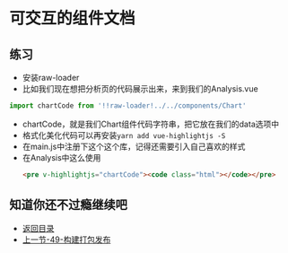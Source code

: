 # 可交互的组件文档

## 练习

* 安装raw-loader
* 比如我们现在想把分析页的代码展示出来，来到我们的Analysis.vue
```js
import chartCode from '!!raw-loader!../../components/Chart'
```
* chartCode，就是我们Chart组件代码字符串，把它放在我们的data选项中
* 格式化美化代码可以再安装`yarn add vue-highlightjs -S`
* 在main.js中注册下这个这个库，记得还需要引入自己喜欢的样式
* 在Analysis中这么使用
  ```html
  <pre v-highlightjs="chartCode"><code class="html"></code></pre>
  ```

## 知道你还不过瘾继续吧       

* [返回目录](../../README.md)
* [上一节-49-构建打包发布](../03-实战篇/49-构建打包发布.md)